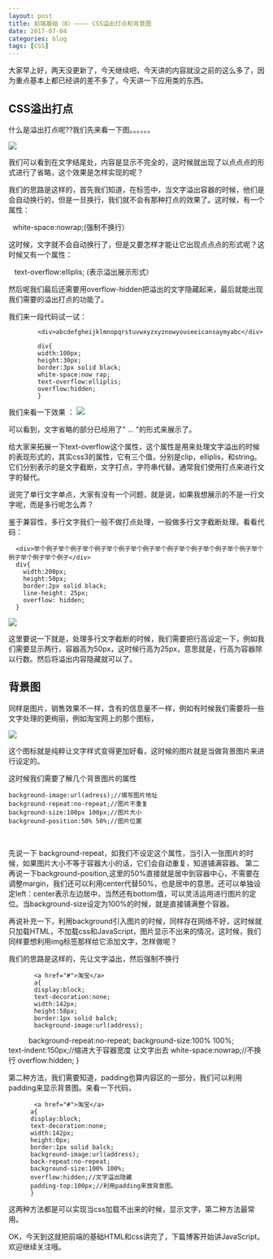 ```yaml
---
layout: post
title: 前端基础（8）———— CSS溢出打点和背景图
date: 2017-07-04
categories: blog
tags: [CSS]
---
```


大家早上好，两天没更新了，今天继续吧，今天讲的内容就没之前的这么多了，因为重点基本上都已经讲的差不多了，今天讲一下应用类的东西。

## CSS溢出打点

什么是溢出打点呢??我们先来看一下图。。。。。。

<img src="http://os310ujuc.bkt.clouddn.com/code.PNG">

我们可以看到在文字结尾处，内容是显示不完全的，这时候就出现了以点点点的形式进行了省略，这个效果是怎样实现的呢？

我们的思路是这样的，首先我们知道，在标签中，当文字溢出容器的时候，他们是会自动换行的，但是一旦换行，我们就不会有那种打点的效果了。这时候，有一个属性：

    white-space:nowrap;(强制不换行）
    

这时候，文字就不会自动换行了，但是又要怎样才能让它出现点点点的形式呢？这时候又有一个属性：

    text-overflow:elliplis; (表示溢出展示形式）
    

然后呢我们最后还需要用overflow-hidden把溢出的文字隐藏起来，最后就能出现我们需要的溢出打点的功能了。

我们来一段代码试一试：

            <div>abcdefgheijklmnopqrstuvwxyzxyznowyouseeicansaymyabc</div>
          
            div{
            width:100px;
            height:30px;
            border:3px solid black;
            white-space:now rap;
            text-overflow:elliplis;
            overflow:hidden;
            }

我们来看一下效果 ：
<img src="http://os310ujuc.bkt.clouddn.com/overfolw.PNG">

可以看到，文字省略的部分已经用了" ... "的形式来展示了。

给大家来拓展一下text-overflow这个属性，这个属性是用来处理文字溢出的时候的表现形式的，其实css3的属性，它有三个值，分别是clip，elliplis，和string。
它们分别表示的是文字截断，文字打点，字符串代替。通常我们使用打点来进行文字的替代。

说完了单行文字单点，大家有没有一个问题，就是说，如果我想展示的不是一行文字呢，而是多行呢怎么弄？

鉴于兼容性，多行文字我们一般不做打点处理，一般做多行文字截断处理。看看代码：

      <div>举个例子举个例子举个例子举个例子举个例子举个例子举个例子举个例子举个例子举个例子举个例子举个例子</div>
      div{
        width:200px;
        height:50px;
        border:2px solid black;
        line-height: 25px;
        overflow: hidden;
      }

<img src="http://os310ujuc.bkt.clouddn.com/oththh.PNG">

这里要说一下就是，处理多行文字截断的时候，我们需要把行高设定一下，例如我们需要显示两行，容器高为50px，这时候行高为25px，意思就是，行高为容器除以行数。然后将溢出内容隐藏就可以了。

## 背景图

同样是图片，销售效果不一样，含有的信息量不一样，例如有时候我们需要将一些文字处理的更绚丽，例如淘宝网上的那个图标，

<img src="http://os310ujuc.bkt.clouddn.com/tb.PNG">

这个图标就是纯粹让文字样式变得更加好看，这时候的图片就是当做背景图片来进行设定的。

这时候我们需要了解几个背景图片的属性


    background-image:url(adress);//填写图片地址
    background-repeat:no-repeat;//图片不重复
    background-size:100px 100px;//图片大小
    background-position:50% 50%;//图片位置
  
  
先说一下 background-repeat，如我们不设定这个属性，当引入一张图片的时候，如果图片大小不等于容器大小的话，它们会自动重复，知道铺满容器。
第二再说一下background-position,这里的50%直接就是居中到容器中心，不需要在调整margin，我们还可以利用center代替50%，也是居中的意思。还可以单独设定left：center表示左边居中，当然还有bottom值，可以灵活运用进行图片的定位。当background-size设定为100%的时候，就是直接铺满整个容器。

再说补充一下，利用background引入图片的时候，同样存在网络不好，这时候就只加载HTML，不加载css和JavaScript，图片显示不出来的情况，这时候，我们同样要想利用img标签那样给它添加文字，怎样做呢？

我们的思路是这样的，先让文字溢出，然后强制不换行

           <a href="#">淘宝</a>
           a{
           display:block;
           text-decoration:none;
           width:142px;
           height:58px;
           border:1px solid balck;
           background-image:url(address);
           background-repeat:no-repeat;
           background-size:100% 100%;            
           text-indent:150px;//缩进大于容器宽度 让文字出去 
           white-space:nowrap;//不换行
           overflow:hidden;
           }

第二种方法，我们需要知道，padding也算内容区的一部分，我们可以利用padding来显示背景图。来看一下代码，



           <a href="#">淘宝</a>
          a{
          display:block;
          text-decoration:none;
          width:142px;
          height:0px;
          border:1px solid balck;
          background-image:url(address);
          back-repeat:no-repeat;
          background-size:100% 100%;            
          overflow:hidden;//文字溢出隐藏
          padding-top:100px;//利用padding来放背景图。
          }   



这两种方法都是可以实现当css加载不出来的时候，显示文字，第二种方法最常用。

OK，今天到这就把前端的基础HTML和css讲完了，下篇博客开始讲JavaScript。欢迎继续关注哦。

    
    
    
    
 
    
